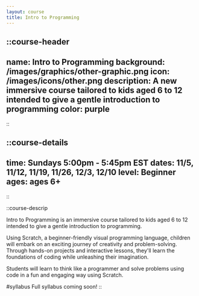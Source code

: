 ```yaml
---
layout: course
title: Intro to Programming
---
```


::course-header
---
name: Intro to Programming
background: /images/graphics/other-graphic.png
icon: /images/icons/other.png
description: A new immersive course tailored to kids aged 6 to 12 intended to give a gentle introduction to programming
color: purple
---
::

::course-details
---
time: Sundays 5:00pm - 5:45pm EST
dates: 11/5, 11/12, 11/19, 11/26, 12/3, 12/10
level: Beginner
ages: ages 6+
---
::

::course-descrip

Intro to Programming is an immersive course tailored to kids aged 6 to 12 intended to give a gentle introduction to programming.

Using Scratch, a beginner-friendly visual programming language, children will embark on an exciting journey of creativity and problem-solving. Through hands-on projects and interactive lessons, they'll learn the foundations of coding while unleashing their imagination.

Students will learn to think like a programmer and solve problems using code in a fun and engaging way using Scratch.

#syllabus
Full syllabus coming soon!
::